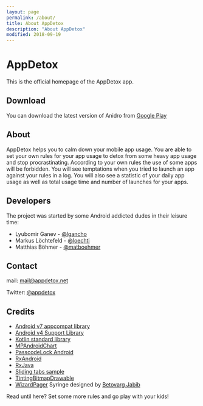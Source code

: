 ```yaml
---
layout: page
permalink: /about/
title: About AppDetox
description: "About AppDetox"
modified: 2018-09-19
---
```


AppDetox
============

This is the official homepage of the AppDetox app.

Download
--------

You can download the latest version of Anidro from [Google Play](https://play.google.com/store/apps/details?id=de.dfki.appdetox)


About
-----

AppDetox helps you to calm down your mobile app usage. You are able to set your own rules for your app usage to detox from some heavy app usage and stop procrastinating. According to your own rules the use of some apps will be forbidden. You will see temptations when you tried to launch an app against your rules in a log. You will also see a statistic of your daily app usage as well as total usage time and number of launches for your apps.

Developers
-----
The project was started by some Android addicted dudes in their leisure time:

- Lyubomir Ganev - [@lgancho](http://www.twitter.com/lgancho)
- Markus Löchtefeld - [@loechti](http://www.twitter.com/loechti)
- Matthias Böhmer - [@matboehmer](http://www.twitter.com/matboehmer)

Contact
-----

mail: [mail@appdetox.net](mailto:mail@appdetox.net)

Twitter: [@appdetox](http://www.twitter.com/appdetox)

Credits
-----

- [Android v7 appcompat library](https://developer.android.com/tools/support-library/features.html#v7-appcompat)
- [Android v4 Support Library](https://developer.android.com/tools/support-library/features.html#v4)
- [Kotlin standard library](https://github.com/JetBrains/kotlin/tree/master/libraries/stdlib/jre7)
- [MPAndroidChart](https://github.com/PhilJay/MPAndroidChart)
- [PasscodeLock Android](https://github.com/wordpress-mobile/PasscodeLock-Android/)
- [RxAndroid](https://github.com/ReactiveX/RxAndroid)
- [RxJava](https://github.com/ReactiveX/RxJava)
- [Sliding tabs sample](https://developer.android.com/samples/SlidingTabsBasic/index.html)
- [TintingBitmapDrawable](https://github.com/chrisbanes/philm/blob/master/app/src/main/java/app/philm/in/drawable/TintingBitmapDrawable.java)
- [WizardPager](https://github.com/romannurik/Android-WizardPager)
Syringe designed by [Betovarg Jabib](http://thenounproject.com/betovarg/#)

Read until here? Set some more rules and go play with your kids!